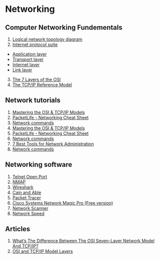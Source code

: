 # Networking



## Computer Networking Fundementals
1. [Logical network topology diagram](http://www.conceptdraw.com/examples/a-logical-diagram)
2. [Internet protocol suite](https://en.wikipedia.org/wiki/Internet_protocol_suite)
 * [Application layer](https://en.wikipedia.org/wiki/Application_layer)
 * [Transport layer](https://en.wikipedia.org/wiki/Transport_layer)
 * [Internet layer](https://en.wikipedia.org/wiki/Internet_layer)
 * [Link layer](https://en.wikipedia.org/wiki/Link_layer)
3. [The 7 Layers of the OSI](https://www.webopedia.com/quick_ref/OSI_Layers.asp)
4. [The TCP/IP Reference Model](https://www.studytonight.com/computer-networks/tcp-ip-reference-model)
 
 

## Network tutorials
1. [Mastering the OSI & TCP/IP Models](http://jaredheinrichs.com/mastering-the-osi-tcpip-models.html)
2. [PacketLife - Networking Cheat Sheet](http://packetlife.net/library/cheat-sheets/)
3. [Network commands](https://blog.pandorafms.org/network-commands/)
4. [Mastering the OSI & TCP/IP Models](http://jaredheinrichs.com/mastering-the-osi-tcpip-models.html)
5. [PacketLife - Networking Cheat Sheet](http://packetlife.net/library/cheat-sheets/)
6. [Network commands](https://blog.pandorafms.org/network-commands/)
7. [7 Best Tools for Network Administration](https://blogs.oracle.com/sql/entry/query_tuning_101_comparing_execution?utm_content=buffer88039&utm_medium=social&utm_source=twitter.com&utm_campaign=buffer)
8. [Network commands](https://blog.pandorafms.org/network-commands/)



## Networking software
1. [Telnet Open Port]()
2. [NMAP]()
3. [Wireshark]()
4. [Cain and Able]()
5. [Packet Tracer]()
6. [Cisco Systems Network Magic Pro (Free version)]()
7. [Network Scanner]()
8. [Network Speed](https://fast.com/)



## Articles
1. [What’s The Difference Between The OSI Seven-Layer Network Model And TCP/IP?](http://www.electronicdesign.com/what-s-difference-between/what-s-difference-between-osi-seven-layer-network-model-and-tcpip)
2. [OSI and TCP/IP Model Layers](http://www.pearsonitcertification.com/articles/article.aspx?p=1804869)